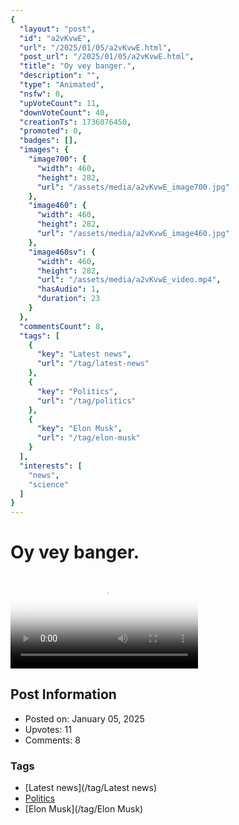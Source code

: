 ```yaml
---
{
  "layout": "post",
  "id": "a2vKvwE",
  "url": "/2025/01/05/a2vKvwE.html",
  "post_url": "/2025/01/05/a2vKvwE.html",
  "title": "Oy vey banger.",
  "description": "",
  "type": "Animated",
  "nsfw": 0,
  "upVoteCount": 11,
  "downVoteCount": 40,
  "creationTs": 1736076450,
  "promoted": 0,
  "badges": [],
  "images": {
    "image700": {
      "width": 460,
      "height": 282,
      "url": "/assets/media/a2vKvwE_image700.jpg"
    },
    "image460": {
      "width": 460,
      "height": 282,
      "url": "/assets/media/a2vKvwE_image460.jpg"
    },
    "image460sv": {
      "width": 460,
      "height": 282,
      "url": "/assets/media/a2vKvwE_video.mp4",
      "hasAudio": 1,
      "duration": 23
    }
  },
  "commentsCount": 8,
  "tags": [
    {
      "key": "Latest news",
      "url": "/tag/latest-news"
    },
    {
      "key": "Politics",
      "url": "/tag/politics"
    },
    {
      "key": "Elon Musk",
      "url": "/tag/elon-musk"
    }
  ],
  "interests": [
    "news",
    "science"
  ]
}
---
```


# Oy vey banger.

<video controls playsinline loop poster="/assets/media/a2vKvwE_image460.jpg">
  <source src="/assets/media/a2vKvwE_video.mp4" type="video/mp4">
  Your browser does not support the video tag.
</video>

## Post Information

- Posted on: January 05, 2025
- Upvotes: 11
- Comments: 8

### Tags

- [Latest news](/tag/Latest news)
- [Politics](/tag/Politics)
- [Elon Musk](/tag/Elon Musk)
